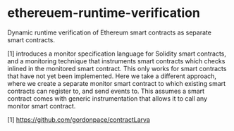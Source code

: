 # ethereuem-runtime-verification
Dynamic runtime verification of Ethereum smart contracts as separate smart contracts.

[1] introduces a monitor specification language for Solidity smart contracts, and a monitoring technique that instruments smart contracts which checks inlined in the monitored smart contract. This only works for smart contracts that have not yet been implemented. Here we take a different approach, where we create a separate monitor smart contract to which existing smart contracts can register to, and send events to. This assumes a smart contract comes with generic instrumentation that allows it to call any monitor smart contract.

[1] https://github.com/gordonpace/contractLarva
